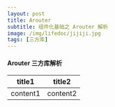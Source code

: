 ```yaml
---
layout: post
title: Arouter
subtitle: 组件化基础之 Arouter 解析
image: /img/lifedoc/jijiji.jpg
tags: [三方库]
---
```


#### Arouter 三方库解析

| title1 | title2 |
|---|---|
| content1 | content2 |



